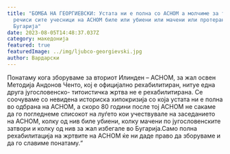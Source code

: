 ```yaml
---
title: "БОМБА НА ГЕОРГИЕВСКИ: Устата ни е полна со АСНОМ а молчиме за тоа што
  речиси сите учесници на АСНОМ биле или убиени или мачени или протерани во
  Бугарија"
date: 2023-08-05T14:48:37.037Z
category: македонија
featured: true
featuredImage: ../img/ljubco-georgievski.jpg
author: Вардарски
---
```

<!--StartFragment-->

Понатаму кога зборуваме за вториот Илинден – АСНОМ, за жал освен Методија Андонов Ченто, кој е официјално рехабилитиран, нитуе една друга југословенско- титоистичка жртва не е рехабилитирана. Се соочуваме со невидена историска хипокризија со која устата ни е полна во одбрана на АСНОМ, а скоро 80 години после тој АСНОМ не сакаме да го погледнеме списокот на луѓето кои учествувале на заседанието на АСНОМ, колку од нив биле убиени, колку мачени по југословенските затвори и колку од нив за жал избегале во Бугарија.Само полна рехабилитација на жртвите на АСНОМ ќе ни даде право да зборуваме и да го славиме понатаму.“

<!--EndFragment-->
